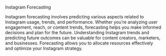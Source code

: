 Instagram Forecasting

Instagram forecasting involves predicting various aspects related to Instagram usage, trends, and performance. Whether you’re analyzing user engagement, reach, or content trends, forecasting helps you make informed decisions and plan for the future.
Understanding Instagram trends and predicting future outcomes can be valuable for content creators, marketers, and businesses.
Forecasting allows you to allocate resources effectively and optimize your Instagram strategy.
